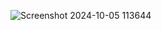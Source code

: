 
![Screenshot 2024-10-05 113644](https://github.com/user-attachments/assets/8e176d82-ec0f-42df-9711-9c51add056ed)
